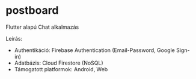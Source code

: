 # postboard

Flutter alapú Chat alkalmazás

Leírás:

- Authentikáció: Firebase Authentication (Email-Password, Google Sign-in) 
- Adatbázis: Cloud Firestore (NoSQL)
- Támogatott platformok: Android, Web
